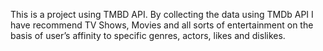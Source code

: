 This is a project using TMBD API.
By collecting the data using TMDb API I have recommend TV Shows, Movies and all sorts of entertainment on the basis of user’s affinity to specific genres, actors, likes and dislikes.
